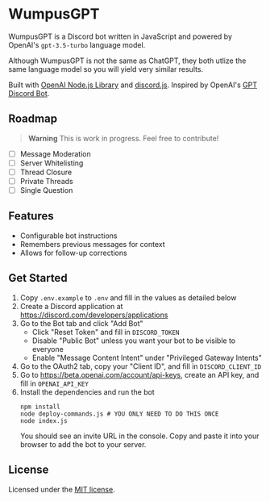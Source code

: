 # WumpusGPT

WumpusGPT is a Discord bot written in JavaScript and powered by OpenAI's `gpt-3.5-turbo` language model.

Although WumpusGPT is not the same as ChatGPT, they both utlize the same language model so you will yield very similar results.

Built with [OpenAI Node.js Library](https://github.com/openai/openai-node) and [discord.js](https://discord.js.org). Inspired by OpenAI's [GPT Discord Bot](https://github.com/openai/gpt-discord-bot).

## Roadmap

> **Warning**
> This is work in progress. Feel free to contribute!

- [ ] Message Moderation
- [ ] Server Whitelisting
- [ ] Thread Closure
- [ ] Private Threads
- [ ] Single Question

## Features

- Configurable bot instructions
- Remembers previous messages for context
- Allows for follow-up corrections

## Get Started

1. Copy `.env.example` to `.env` and fill in the values as detailed below
1. Create a Discord application at https://discord.com/developers/applications
1. Go to the Bot tab and click "Add Bot"
    - Click "Reset Token" and fill in `DISCORD_TOKEN`
    - Disable "Public Bot" unless you want your bot to be visible to everyone
    - Enable "Message Content Intent" under "Privileged Gateway Intents"
1. Go to the OAuth2 tab, copy your "Client ID", and fill in `DISCORD_CLIENT_ID`
1. Go to https://beta.openai.com/account/api-keys, create an API key, and fill in `OPENAI_API_KEY`
1. Install the dependencies and run the bot
    ```
    npm install
    node deploy-commands.js # YOU ONLY NEED TO DO THIS ONCE
    node index.js
    ```
    You should see an invite URL in the console. Copy and paste it into your browser to add the bot to your server.

## License

Licensed under the [MIT license](https://github.com/biscxit/wumpus-gpt/blob/main/LICENSE).
